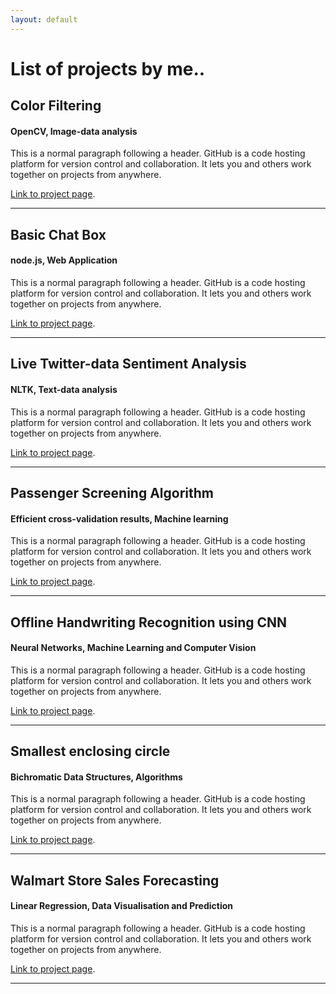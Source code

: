 ```yaml
---
layout: default
---
```


# List of projects by me..

## Color Filtering
#### OpenCV, Image-data analysis

This is a normal paragraph following a header. GitHub is a code hosting platform for version control and collaboration. It lets you and others work together on projects from anywhere.

[Link to project page](https://tejasreddy9.github.io/color-filtering).

* * *

## Basic Chat Box
#### node.js, Web Application

This is a normal paragraph following a header. GitHub is a code hosting platform for version control and collaboration. It lets you and others work together on projects from anywhere.

[Link to project page](https://tejasreddy9.github.io/basic-chat-box).

* * *

## Live Twitter-data Sentiment Analysis
#### NLTK, Text-data analysis

This is a normal paragraph following a header. GitHub is a code hosting platform for version control and collaboration. It lets you and others work together on projects from anywhere.

[Link to project page](https://tejasreddy9.github.io/tsa_finalyr).

* * *

## Passenger Screening Algorithm
#### Efficient cross-validation results, Machine learning

This is a normal paragraph following a header. GitHub is a code hosting platform for version control and collaboration. It lets you and others work together on projects from anywhere.

[Link to project page](https://tejasreddy9.github.io/psa_homeland).

* * *

## Offline Handwriting Recognition using CNN
#### Neural Networks, Machine Learning and Computer Vision

This is a normal paragraph following a header. GitHub is a code hosting platform for version control and collaboration. It lets you and others work together on projects from anywhere.

[Link to project page](https://tejasreddy9.github.io/handwriting_cnn).

* * *

## Smallest enclosing circle
#### Bichromatic Data Structures, Algorithms

This is a normal paragraph following a header. GitHub is a code hosting platform for version control and collaboration. It lets you and others work together on projects from anywhere.

[Link to project page](https://tejasreddy9.github.io/sec_bichromaticds).

* * *

## Walmart Store Sales Forecasting
#### Linear Regression, Data Visualisation and Prediction

This is a normal paragraph following a header. GitHub is a code hosting platform for version control and collaboration. It lets you and others work together on projects from anywhere.

[Link to project page](https://tejasreddy9.github.io/wssforecast).

* * *
